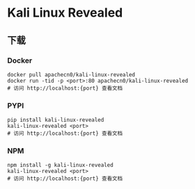 # Kali Linux Revealed

## 下载

### Docker

```
docker pull apachecn0/kali-linux-revealed
docker run -tid -p <port>:80 apachecn0/kali-linux-revealed
# 访问 http://localhost:{port} 查看文档
```

### PYPI

```
pip install kali-linux-revealed
kali-linux-revealed <port>
# 访问 http://localhost:{port} 查看文档
```

### NPM

```
npm install -g kali-linux-revealed
kali-linux-revealed <port>
# 访问 http://localhost:{port} 查看文档
```